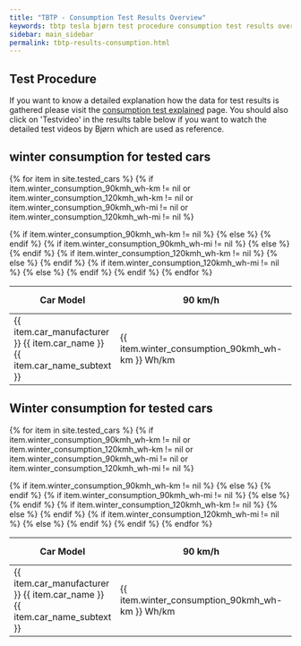 ```yaml
---
title: "TBTP - Consumption Test Results Overview"
keywords: tbtp tesla bjørn test procedure consumption test results overview
sidebar: main_sidebar
permalink: tbtp-results-consumption.html
---
```


## Test Procedure
If you want to know a detailed explanation how the data for test results is gathered please visit the [consumption test explained](tbtp_explained_consumption-test.html) page. You should also click on 'Testvideo' in the results table below if you want to watch the detailed test videos by Bjørn which are used as reference.

## winter consumption for tested cars
<table style="width: 100%;" id="data_table_1">
<colgroup>
<col width="23%" />
<col width="13%" />
<col width="13%" />
<col width="13%" />
<col width="13%" />
<col width="30%" />
</colgroup>
<thead>
<tr class="header">
<th>Car Model</th>
<th>90 km/h</th>
<th>90 km/h</th>
<th>120 km/h</th>
<th>120 km/h</th>
<th>Source</th>
</tr>
</thead>
<tbody>

{% for item in site.tested_cars %}
    {% if item.winter_consumption_90kmh_wh-km != nil or item.winter_consumption_120kmh_wh-km != nil or item.winter_consumption_90kmh_wh-mi != nil or item.winter_consumption_120kmh_wh-mi != nil %}
        <tr>
            <td markdown="span">{{ item.car_manufacturer }} {{ item.car_name }} {{ item.car_name_subtext }}</td>
            {% if item.winter_consumption_90kmh_wh-km != nil %}
                <td markdown="span">{{ item.winter_consumption_90kmh_wh-km }}  Wh/km</td>
            {% else %}
                <td markdown="span">-</td>
            {% endif %}
            {% if item.winter_consumption_90kmh_wh-mi != nil %}
                <td markdown="span">{{ item.winter_consumption_90kmh_wh-mi }}  Wh/mi</td>
            {% else %}
                <td markdown="span">-</td>
            {% endif %}
            {% if item.winter_consumption_120kmh_wh-km != nil %}
                <td markdown="span">{{ item.winter_consumption_120kmh_wh-km }}  Wh/km</td>
            {% else %}
                <td markdown="span">-</td>
            {% endif %}
            {% if item.winter_consumption_120kmh_wh-mi != nil %}
                <td markdown="span">{{ item.winter_consumption_120kmh_wh-mi }}  Wh/mi</td>
            {% else %}
                <td markdown="span">-</td>
            {% endif %}
            <td markdown="span"><a href="{{ item.winter_consumption_vsource }}" target="_blank">Testvideo</a></td>
        </tr>
    {% endif %}
{% endfor %}

</tbody>
</table>


## Winter consumption for tested cars
<table style="width: 100%;" id="data_table_2">
<colgroup>
<col width="23%" />
<col width="13%" />
<col width="13%" />
<col width="13%" />
<col width="13%" />
<col width="30%" />
</colgroup>
<thead>
<tr class="header">
<th>Car Model</th>
<th>90 km/h</th>
<th>90 km/h</th>
<th>120 km/h</th>
<th>120 km/h</th>
<th>Source</th>
</tr>
</thead>
<tbody>

{% for item in site.tested_cars %}
    {% if item.winter_consumption_90kmh_wh-km != nil or item.winter_consumption_120kmh_wh-km != nil or item.winter_consumption_90kmh_wh-mi != nil or item.winter_consumption_120kmh_wh-mi != nil %}
        <tr>
            <td markdown="span">{{ item.car_manufacturer }} {{ item.car_name }} {{ item.car_name_subtext }}</td>
            {% if item.winter_consumption_90kmh_wh-km != nil %}
                <td markdown="span">{{ item.winter_consumption_90kmh_wh-km }}  Wh/km</td>
            {% else %}
                <td markdown="span">-</td>
            {% endif %}
            {% if item.winter_consumption_90kmh_wh-mi != nil %}
                <td markdown="span">{{ item.winter_consumption_90kmh_wh-mi }}  Wh/mi</td>
            {% else %}
                <td markdown="span">-</td>
            {% endif %}
            {% if item.winter_consumption_120kmh_wh-km != nil %}
                <td markdown="span">{{ item.winter_consumption_120kmh_wh-km }}  Wh/km</td>
            {% else %}
                <td markdown="span">-</td>
            {% endif %}
            {% if item.winter_consumption_120kmh_wh-mi != nil %}
                <td markdown="span">{{ item.winter_consumption_120kmh_wh-mi }}  Wh/mi</td>
            {% else %}
                <td markdown="span">-</td>
            {% endif %}
            <td markdown="span"><a href="{{ item.winter_consumption_vsource }}" target="_blank">Testvideo</a></td>
        </tr>
    {% endif %}
{% endfor %}

</tbody>
</table>

<script src="https://ajax.googleapis.com/ajax/libs/jqueryui/1.10.3/jquery-ui.min.js"></script>
<script src="https://cdn.datatables.net/1.10.19/js/jquery.dataTables.min.js"></script>
<script>
    $('#data_table_1').DataTable( {
        paging: false,
        searching: false,
        info: false
    } );
    $('#data_table_2').DataTable( {
        paging: false,
        searching: false,
        info: false
    } );
</script> 